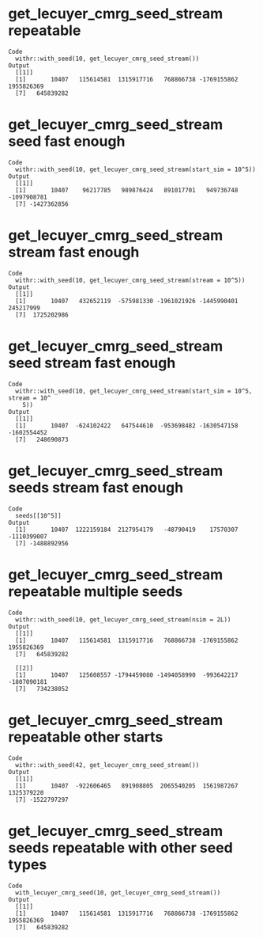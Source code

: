 # get_lecuyer_cmrg_seed_stream repeatable

    Code
      withr::with_seed(10, get_lecuyer_cmrg_seed_stream())
    Output
      [[1]]
      [1]       10407   115614581  1315917716   768866738 -1769155862  1955826369
      [7]   645839282
      

# get_lecuyer_cmrg_seed_stream seed fast enough

    Code
      withr::with_seed(10, get_lecuyer_cmrg_seed_stream(start_sim = 10^5))
    Output
      [[1]]
      [1]       10407    96217785   989876424   891017701   949736748 -1097908781
      [7] -1427362856
      

# get_lecuyer_cmrg_seed_stream stream fast enough

    Code
      withr::with_seed(10, get_lecuyer_cmrg_seed_stream(stream = 10^5))
    Output
      [[1]]
      [1]       10407   432652119  -575981330 -1961021926 -1445990401   245217999
      [7]  1725202986
      

# get_lecuyer_cmrg_seed_stream seed stream fast enough

    Code
      withr::with_seed(10, get_lecuyer_cmrg_seed_stream(start_sim = 10^5, stream = 10^
        5))
    Output
      [[1]]
      [1]       10407  -624102422   647544610  -953698482 -1630547158 -1602554452
      [7]   248690873
      

# get_lecuyer_cmrg_seed_stream seeds stream fast enough

    Code
      seeds[[10^5]]
    Output
      [1]       10407  1222159184  2127954179   -48790419    17570307 -1110399007
      [7] -1488892956

# get_lecuyer_cmrg_seed_stream repeatable multiple seeds

    Code
      withr::with_seed(10, get_lecuyer_cmrg_seed_stream(nsim = 2L))
    Output
      [[1]]
      [1]       10407   115614581  1315917716   768866738 -1769155862  1955826369
      [7]   645839282
      
      [[2]]
      [1]       10407   125608557 -1794459080 -1494058990  -993642217 -1807090181
      [7]   734238052
      

# get_lecuyer_cmrg_seed_stream repeatable other starts

    Code
      withr::with_seed(42, get_lecuyer_cmrg_seed_stream())
    Output
      [[1]]
      [1]       10407  -922606465   891908805  2065540205  1561987267  1325379220
      [7] -1522797297
      

# get_lecuyer_cmrg_seed_stream seeds repeatable with other seed types

    Code
      with_lecuyer_cmrg_seed(10, get_lecuyer_cmrg_seed_stream())
    Output
      [[1]]
      [1]       10407   115614581  1315917716   768866738 -1769155862  1955826369
      [7]   645839282
      


